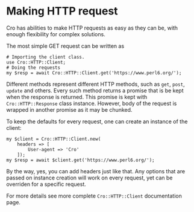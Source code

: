 # Making HTTP request

Cro has abilities to make HTTP requests as easy as they can be, with
enough flexibility for complex solutions.

The most simple GET request can be written as

```
# Importing the client class.
use Cro::HTTP::Client;
# Doing the requests
my $resp = await Cro::HTTP::Client.get('https://www.perl6.org/');
```

Different methods represent different HTTP methods, such as `get`,
`post`, `update` and others. Every such method returns a promise that
is be kept when the response is returned. This promise is kept with
`Cro::HTTP::Response` class instance. However, body of the request is
wrapped in another promise as it may be chunked.

To keep the defaults for every request, one can create an instance of
the client:

```
my $client = Cro::HTTP::Client.new(
    headers => [
        User-agent => 'Cro'
    ]);
my $resp = await $client.get('https://www.perl6.org/');
```

By the way, yes, you can add headers just like that. Any options that
are passed on instance creation will work on every request, yet can be
overriden for a specific request.

For more details see more complete `Cro::HTTP::Client` documentation
page.
